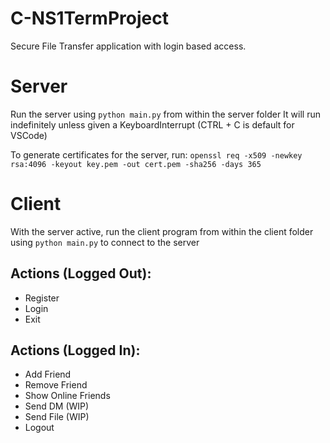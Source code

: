 # C-NS1TermProject
Secure File Transfer application with login based access.

# Server
Run the server using ```python main.py``` from within the server folder
It will run indefinitely unless given a KeyboardInterrupt (CTRL + C is default for VSCode)

To generate certificates for the server, run: ```openssl req -x509 -newkey rsa:4096 -keyout key.pem -out cert.pem -sha256 -days 365```

# Client
With the server active, run the client program from within the client folder using ```python main.py``` to connect to the server

  ## Actions (Logged Out):
  - Register
  - Login
  - Exit

  ## Actions (Logged In):
  - Add Friend
  - Remove Friend
  - Show Online Friends
  - Send DM (WIP)
  - Send File (WIP)
  - Logout
